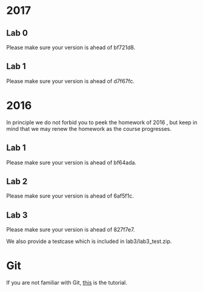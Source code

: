 # 2017
## Lab 0
Please make sure your version is ahead of bf721d8.

## Lab 1
Please make sure your version is ahead of d7f67fc.

# 2016
In principle we do not forbid you to peek the homework of 2016
, but keep in mind that we may renew the homework as the course progresses.

## Lab 1
Please make sure your version is ahead of bf64ada.

## Lab 2
Please make sure your version is ahead of 6af5f1c.

## Lab 3
Please make sure your version is ahead of 827f7e7.

We also provide a testcase which is included in lab3/lab3\_test.zip.

# Git
If you are not familiar with Git, [this](http://backlogtool.com/git-guide/tw/intro/intro1_1.html) is the tutorial.

